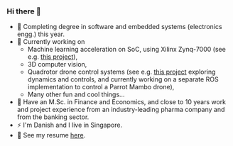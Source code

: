 ### Hi there 👋

- 🔭  Completing degree in software and embedded systems (electronics engg.) this year.
- 🌱  Currently working on
  - Machine learning acceleration on SoC, using Xilinx Zynq-7000 (see e.g. [this project](https://github.com/janusboandersen/machine-learning-on-soc)),
  - 3D computer vision<!-- (see e.g. [this project]()) -->,
  - Quadrotor drone control systems (see e.g. [this project](https://github.com/janusboandersen/dynamic-control-systems) exploring dynamics and controls, and currently working on a separate ROS implementation to control a Parrot Mambo drone),
  - Many other fun and cool things...
- :wolf: Have an M.Sc. in Finance and Economics, and close to 10 years work and project experience from an industry-leading pharma company and from the banking sector.
- ⚡ I'm Danish and I live in Singapore.
- :rocket: See my resume [here](https://github.com/janusboandersen/resume).
<!--
**janusboandersen/janusboandersen** is a ✨ _special_ ✨ repository because its `README.md` (this file) appears on your GitHub profile.

Here are some ideas to get you started:

- 👯 I’m looking to collaborate on ...
- 🤔 I’m looking for help with ...
- 💬 Ask me about ...
- 📫 How to reach me: send
- 😄 Pronouns: ...

-->
